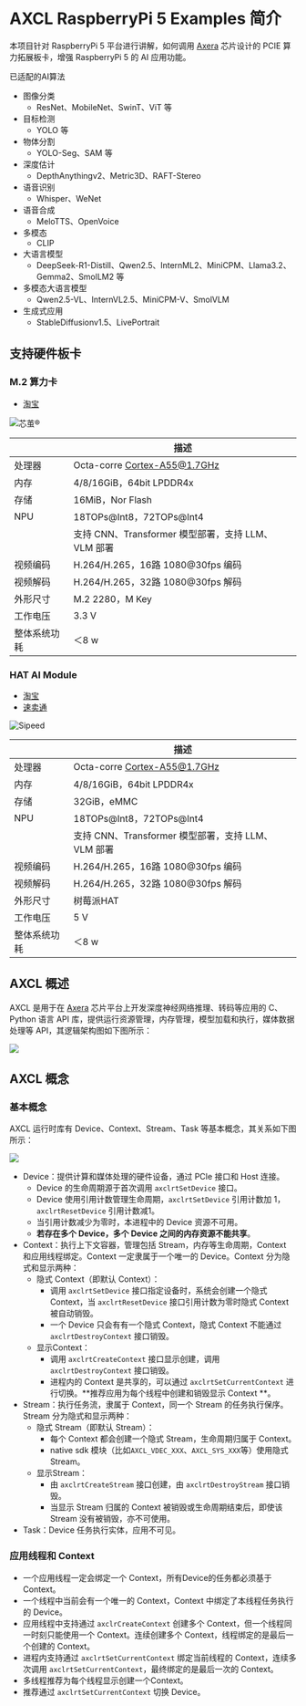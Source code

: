 # AXCL RaspberryPi 5 Examples 简介

本项目针对 RaspberryPi 5 平台进行讲解，如何调用 [Axera](https://www.axera-tech.com/) 芯片设计的 PCIE 算力拓展板卡，增强 RaspberryPi 5 的 AI 应用功能。

已适配的AI算法

- 图像分类
  - ResNet、MobileNet、SwinT、ViT 等
- 目标检测
  - YOLO 等
- 物体分割
  - YOLO-Seg、SAM 等
- 深度估计
  - DepthAnythingv2、Metric3D、RAFT-Stereo
- 语音识别
  - Whisper、WeNet
- 语音合成
  - MeloTTS、OpenVoice
- 多模态
  - CLIP
- 大语言模型
  - DeepSeek-R1-Distill、Qwen2.5、InternML2、MiniCPM、Llama3.2、Gemma2、SmolLM2 等
- 多模态大语言模型
  - Qwen2.5-VL、InternVL2.5、MiniCPM-V、SmolVLM
- 生成式应用
  - StableDiffusionv1.5、LivePortrait

## 支持硬件板卡

### M.2 算力卡

- [淘宝](https://e.tb.cn/h.61qnhDn8E44ZmT7?tk=iy8keHNcliP)

![芯茧®](../res/M2_YUNJI_DSC05130.jpg)

|              | 描述                                                    |
| ------------ | ------------------------------------------------------- |
| 处理器       | Octa-corre Cortex-A55@1.7GHz                            |
| 内存         | 4/8/16GiB，64bit LPDDR4x                                     |
| 存储         | 16MiB，Nor Flash                                        |
| NPU           | 18TOPs@Int8，72TOPs@Int4                                |
|              | 支持 CNN、Transformer 模型部署，支持 LLM、VLM 部署      |
| 视频编码     | H.264/H.265，16路 1080@30fps 编码                       |
| 视频解码     | H.264/H.265，32路 1080@30fps 解码                       |
| 外形尺寸     | M.2 2280，M Key                                         |
| 工作电压     | 3.3 V                                                   |
| 整体系统功耗 | ＜8 w                                                   |

### HAT AI Module

- [淘宝]()
- [速卖通]()

![Sipeed](../res/hat_ai_module.png)

|              | 描述                                                    |
| ------------ | ------------------------------------------------------- |
| 处理器       | Octa-corre Cortex-A55@1.7GHz                            |
| 内存         | 4/8/16GiB，64bit LPDDR4x                                     |
| 存储         | 32GiB，eMMC                                       |
| NPU           | 18TOPs@Int8，72TOPs@Int4                                |
|              | 支持 CNN、Transformer 模型部署，支持 LLM、VLM 部署      |
| 视频编码     | H.264/H.265，16路 1080@30fps 编码                       |
| 视频解码     | H.264/H.265，32路 1080@30fps 解码                       |
| 外形尺寸     | 树莓派HAT                                                |
| 工作电压     | 5 V                                                   |
| 整体系统功耗 | ＜8 w                                                   |

## AXCL 概述

AXCL 是用于在 [Axera](https://www.axera-tech.com/) 芯片平台上开发深度神经网络推理、转码等应用的 C、Python 语言 API 库，提供运行资源管理，内存管理，模型加载和执行，媒体数据处理等 API，其逻辑架构图如下图所示：

![](../res/axcl_architecture.svg)


## AXCL 概念

### 基本概念

AXCL 运行时库有 Device、Context、Stream、Task 等基本概念，其关系如下图所示：

![](../res/axcl_concept.svg)

- Device：提供计算和媒体处理的硬件设备，通过 PCIe 接口和 Host 连接。
  - Device 的生命周期源于首次调用 `axclrtSetDevice` 接口。
  - Device 使用引用计数管理生命周期，`axclrtSetDevice` 引用计数加 1，`axclrtResetDevice` 引用计数减1。
  - 当引用计数减少为零时，本进程中的 Device 资源不可用。
  - **若存在多个 Device，多个 Device 之间的内存资源不能共享**。
- Context：执行上下文容器，管理包括 Stream，内存等生命周期，Context 和应用线程绑定。Context 一定隶属于一个唯一的 Device。Context 分为隐式和显示两种：
  - 隐式 Context（即默认 Context）：
    - 调用 `axclrtSetDevice` 接口指定设备时，系统会创建一个隐式 Context，当 `axclrtResetDevice` 接口引用计数为零时隐式 Context 被自动销毁。
    - 一个 Device 只会有有一个隐式 Context，隐式 Context 不能通过 `axclrtDestroyContext` 接口销毁。
  - 显示Context：
    - 调用 `axclrtCreateContext` 接口显示创建，调用 `axclrtDestroyContext` 接口销毁。
    - 进程内的 Context 是共享的，可以通过 `axclrtSetCurrentContext` 进行切换。**推荐应用为每个线程中创建和销毁显示 Context **。
- Stream：执行任务流，隶属于 Context，同一个 Stream 的任务执行保序。Stream 分为隐式和显示两种：
  - 隐式 Stream（即默认 Stream）：
    - 每个 Context 都会创建一个隐式 Stream，生命周期归属于 Context。
    - native sdk 模块（比如`AXCL_VDEC_XXX`、`AXCL_SYS_XXX`等）使用隐式 Stream。
  - 显示Stream：
    - 由 `axclrtCreateStream` 接口创建，由 `axclrtDestroyStream` 接口销毁。
    - 当显示 Stream 归属的 Context 被销毁或生命周期结束后，即使该 Stream 没有被销毁，亦不可使用。
- Task：Device 任务执行实体，应用不可见。

### 应用线程和 Context

- 一个应用线程一定会绑定一个 Context，所有Device的任务都必须基于 Context。
- 一个线程中当前会有一个唯一的 Context，Context 中绑定了本线程任务执行的 Device。
- 应用线程中支持通过 `axclrCreateContext` 创建多个 Context，但一个线程同一时刻只能使用一个 Context。连续创建多个 Context，线程绑定的是最后一个创建的 Context。
- 进程内支持通过 `axclrtSetCurrentContext` 绑定当前线程的 Context，连续多次调用 `axclrtSetCurrentContext`，最终绑定的是最后一次的 Context。
- 多线程推荐为每个线程显示创建一个Context。
- 推荐通过 `axclrtSetCurrentContext` 切换 Device。
